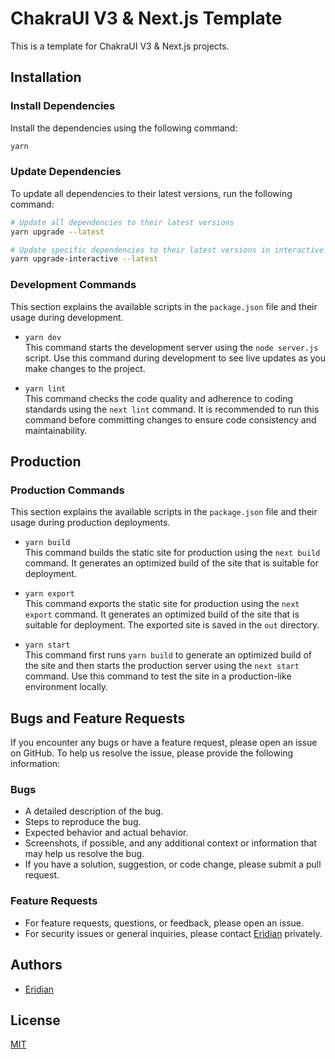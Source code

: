 # ChakraUI V3 & Next.js Template

This is a template for ChakraUI V3 & Next.js projects.

## Installation

### Install Dependencies

Install the dependencies using the following command:

```bash
yarn
```

### Update Dependencies

To update all dependencies to their latest versions, run the following command:

```bash
# Update all dependencies to their latest versions
yarn upgrade --latest

# Update specific dependencies to their latest versions in interactive mode
yarn upgrade-interactive --latest
```

### Development Commands

This section explains the available scripts in the `package.json` file and their usage during development.

- `yarn dev`  
  This command starts the development server using the `node server.js` script. Use this command during development to see live updates as you make changes to the project.

- `yarn lint`  
  This command checks the code quality and adherence to coding standards using the `next lint` command. It is recommended to run this command before committing changes to ensure code consistency and maintainability.

## Production

### Production Commands

This section explains the available scripts in the `package.json` file and their usage during production deployments.

- `yarn build`  
  This command builds the static site for production using the `next build` command. It generates an optimized build of the site that is suitable for deployment.

- `yarn export`  
  This command exports the static site for production using the `next export` command. It generates an optimized build of the site that is suitable for deployment. The exported site is saved in the `out` directory.

- `yarn start`  
  This command first runs `yarn build` to generate an optimized build of the site and then starts the production server using the `next start` command. Use this command to test the site in a production-like environment locally.

## Bugs and Feature Requests

If you encounter any bugs or have a feature request, please open an issue on GitHub. To help us resolve the issue, please provide the following information:

### Bugs

- A detailed description of the bug.
- Steps to reproduce the bug.
- Expected behavior and actual behavior.
- Screenshots, if possible, and any additional context or information that may help us resolve the bug.
- If you have a solution, suggestion, or code change, please submit a pull request.

### Feature Requests

- For feature requests, questions, or feedback, please open an issue.
- For security issues or general inquiries, please contact [Eridian](https://eridian.xyz) privately.

## Authors

- [Eridian](https://eridian.xyz)

## License

[MIT](https://choosealicense.com/licenses/mit/)
